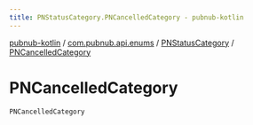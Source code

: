 ```yaml
---
title: PNStatusCategory.PNCancelledCategory - pubnub-kotlin
---
```


[pubnub-kotlin](../../index.html) / [com.pubnub.api.enums](../index.html) / [PNStatusCategory](index.html) / [PNCancelledCategory](./-p-n-cancelled-category.html)

# PNCancelledCategory

`PNCancelledCategory`
